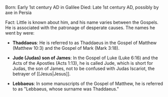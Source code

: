 Born: Early 1st century AD in Galilee
Died: Late 1st century AD, possibly by axe in Persia

Fact: Little is known about him, and his name varies between the Gospels. He is associated with the patronage of desperate causes. The names he went by were:
- **Thaddaeus**: He is referred to as Thaddaeus in the Gospel of Matthew (Matthew 10:3) and the Gospel of Mark (Mark 3:18).
    
- **Jude (Judas) son of James**: In the Gospel of Luke (Luke 6:16) and the Acts of the Apostles (Acts 1:13), he is called Jude, which is short for Judas, the son of James, not to be confused with Judas Iscariot, the betrayer of [[Jesus|Jesus]].
    
- **Lebbaeus**: In some manuscripts of the Gospel of Matthew, he is referred to as "Lebbaeus, whose surname was Thaddaeus."